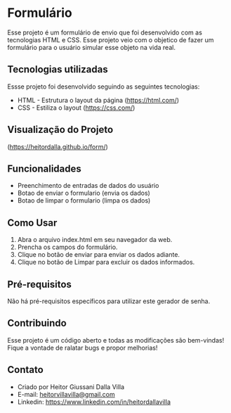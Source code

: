 # Formulário
Esse projeto é um formulário de envio que foi desenvolvido com as tecnologias HTML e CSS. Esse projeto veio com o objetico de fazer um formulário para o usuário simular esse objeto na vida real.

## Tecnologias utilizadas
Essse projeto foi desenvolvido seguindo as seguintes tecnologias:

- HTML - Estrutura o layout da página (https://html.com/) 
- CSS - Estiliza o layout (https://css.com/)

## Visualização do Projeto
(https://heitordalla.github.io/form/)

## Funcionalidades
- Preenchimento de entradas de dados do usuário
- Botao de enviar o formulario (envia os dados)
- Botao de limpar o formulario (limpa os dados)
  
## Como Usar
1. Abra o arquivo index.html em seu navegador da web.
2. Prencha os campos do formulário.
3. Clique no botão de enviar para enviar os dados adiante.
4. Clique no botão de Limpar para excluir os dados informados.

## Pré-requisitos
Não há pré-requisitos específicos para utilizar este gerador de senha.

## Contribuindo
Esse projeto é um código aberto e todas as modificações são bem-vindas! Fique a vontade de ralatar bugs e propor melhorias!

## Contato
- Criado por Heitor Giussani Dalla Villa
- E-mail: heitorvillavilla@gmail.com
- Linkedin: https://www.linkedin.com/in/heitordallavilla